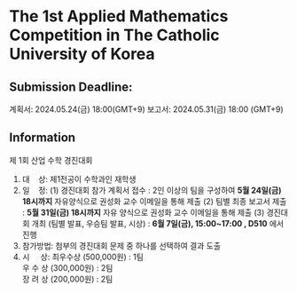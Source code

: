 # The 1st Applied Mathematics Competition in The Catholic University of Korea

## Submission Deadline: 
계획서: 2024.05.24(금) 18:00(GMT+9)
보고서: 2024.05.31(금) 18:00 (GMT+9)

## Information

제 1회 산업 수학 경진대회
1. 대    상: 제1전공이 수학과인 재학생
2. 일    정:
  (1) 경진대회 참가 계획서 접수 : 2인 이상의 팀을 구성하여 **5월 24일(금) 18시까지** 자유양식으로 권성화 교수 이메일을 통해 제출
  (2) 팀별 최종 보고서 제출 : **5월 31일(금) 18시까지** 자유 양식으로 권성화 교수 이메일을 통해 제출
  (3) 경진대회 개최 (팀별 발표, 우승팀 발표, 시상) : **6월 7일(금), 15:00~17:00 , D510** 에서 진행
3. 참가방법: 첨부의 경진대회 문제 중 하나를 선택하여 결과 도출
4. 시     상:
  최우수상 (500,000원) : 1팀<br/>
  우 수 상 (300,000원) : 2팀<br/>
  장 려 상 (200,000원) : 2팀<br/>
